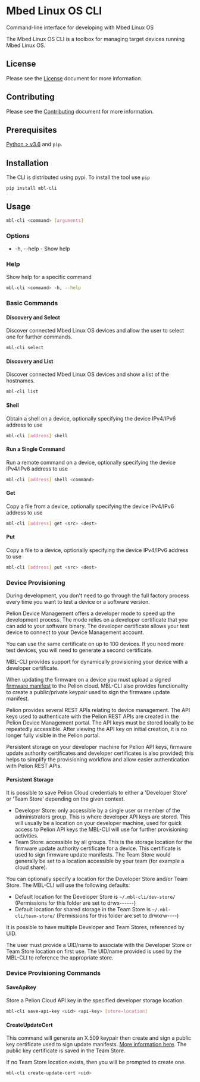 # Mbed Linux OS CLI

Command-line interface for developing with Mbed Linux OS

The Mbed Linux OS CLI is a toolbox for managing target devices running Mbed Linux OS.

## License

Please see the [License][mbl-license] document for more information.

## Contributing

Please see the [Contributing][mbl-contributing] document for more information.


## Prerequisites

[Python > v3.6](https://python.org) and `pip`. 


## Installation

The CLI is distributed using pypi. To install the tool use `pip`

```bash
pip install mbl-cli
```

## Usage

```bash
mbl-cli <command> [arguments]
```

### Options

- -h, --help - Show help

### Help

Show help for a specific command

```bash
mbl-cli <command> -h, --help
```

### Basic Commands

#### Discovery and Select

Discover connected Mbed Linux OS devices and allow the user to select one for further commands.

```bash
mbl-cli select
```

#### Discovery and List

Discover connected Mbed Linux OS devices and show a list of the hostnames.

```bash
mbl-cli list
```

#### Shell

Obtain a shell on a device, optionally specifying the device IPv4/IPv6 address to use

```bash
mbl-cli [address] shell 
```

#### Run a Single Command

Run a remote command on a device, optionally specifying the device IPv4/IPv6 address to use

```bash
mbl-cli [address] shell <command>
```

#### Get

Copy a file from a device, optionally specifying the device IPv4/IPv6 address to use

```bash
mbl-cli [address] get <src> <dest> 
```

#### Put

Copy a file to a device, optionally specifying the device IPv4/IPv6 address to use

```bash
mbl-cli [address] put <src> <dest>
```

### Device Provisioning

During development, you don't need to go through the full factory process every time you want to test a device or a software version.

Pelion Device Management offers a developer mode to speed up the development process. The mode relies on a developer certificate that you can add to your software binary. The developer certificate allows your test device to connect to your Device Management account.

You can use the same certificate on up to 100 devices. If you need more test devices, you will need to generate a second certificate.

MBL-CLI provides support for dynamically provisioning your device with a developer certificate.

When updating the firmware on a device you must upload a signed [firmware manifest](https://cloud.mbed.com/docs/current/updating-firmware/firmware-manifests.html) to the Pelion cloud. MBL-CLI also provides functionality to create a public/private keypair used to sign the firmware update manifest.

Pelion provides several REST APIs relating to device management. The API keys used to authenticate with the Pelion REST APIs are created in the Pelion Device Management portal. The API keys must be stored locally to be repeatedly accessible. After viewing the API key on initial creation, it is no longer fully visible in the Pelion portal.

Persistent storage on your developer machine for Pelion API keys, firmware update authority certificates and developer certificates is also provided; this helps to simplify the provisioning workflow and allow easier authentication with Pelion REST APIs.

#### Persistent Storage

It is possible to save Pelion Cloud credentials to either a 'Developer Store' or 'Team Store' depending on the given context.

- Developer Store: only accessible by a single user or member of the administrators group. This is where developer API keys are stored. This will usually be a location on your developer machine, used for quick access to Pelion API keys the MBL-CLI will use for further provisioning activities.
- Team Store: accessible by all groups. This is the storage location for the firmware update authority certificate for a device. This certificate is used to sign firmware update manifests. The Team Store would generally be set to a location accessible by your team (for example a cloud share).

You can optionally specify a location for the Developer Store and/or Team Store. The MBL-CLI will use the following defaults:

- Default location for the Developer Store is `~/.mbl-cli/dev-store/` (Permissions for this folder are set to drwx------)
- Default location for shared storage in the Team Store is `~/.mbl-cli/team-store/` (Permissions for this folder are set to drwxrw----)

It is possible to have multiple Developer and Team Stores, referenced by UID.

The user must provide a UID/name to associate with the Developer Store or Team Store location on first use.
The UID/name provided is used by the MBL-CLI to reference the appropriate store.

### Device Provisioning Commands

#### SaveApikey

Store a Pelion Cloud API key in the specified developer storage location.

```bash
mbl-cli save-api-key <uid> <api-key> [store-location]
```

#### CreateUpdateCert

This command will generate an X.509 keypair then create and sign a public key certificate used to sign update manifests. [More information here](https://cloud.mbed.com/docs/v1.3/updating-firmware/update-auth-cert.html). The public key certificate is saved in the Team Store.

If no Team Store location exists, then you will be prompted to create one.

```bash
mbl-cli create-update-cert <uid>
```

[mbl-license]: LICENSE.md
[mbl-contributing]: CONTRIBUTING.md
